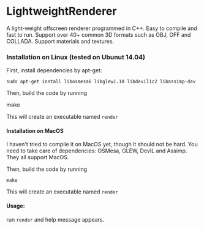 # LightweightRenderer
A light-weight offscreen renderer programmed in C++. Easy to compile and fast to run. Support over 40+ common 3D formats such as OBJ, OFF and COLLADA. Support materials and textures. 

### Installation on Linux (tested on Ubunut 14.04)

First, install dependencies by apt-get:
		
	sudo apt-get install libosmesa6 libglew1.10 libdevil1c2 libassimp-dev
    
Then, build the code by running

  make
  
This will create an executable named `render`

#### Installation on MacOS
I haven't tried to compile it on MacOS yet, though it should not be hard. You need to take care of dependencies: OSMesa, GLEW, DevIL and Assimp. They all support MacOS.

Then, build the code by running
	
	make
  
This will create an executable named `render`

#### Usage:
run `render` and help message appears.

